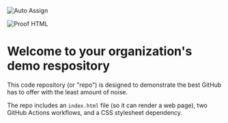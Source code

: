 ![Auto Assign](https://github.com/iamcicd/demo-repository/actions/workflows/auto-assign.yml/badge.svg)

![Proof HTML](https://github.com/iamcicd/demo-repository/actions/workflows/proof-html.yml/badge.svg)

# Welcome to your organization's demo respository
This code repository (or "repo") is designed to demonstrate the best GitHub has to offer with the least amount of noise.

The repo includes an `index.html` file (so it can render a web page), two GitHub Actions workflows, and a CSS stylesheet dependency.
